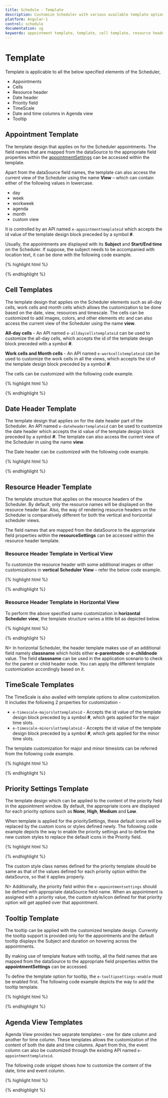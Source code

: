 ```yaml
---
title: Schedule - Template
description: Customize Scheduler with various available template options
platform: Angular-1
control: schedule
documentation: ug
keywords: appointment template, template, cell template, resource header 
---
```

# Template

Template is applicable to all the below specified elements of the Scheduler,

* Appointments
* Cells
* Resource header
* Date header
* Priority field
* TimeScale
* Date and time columns in Agenda view
* Tooltip

## Appointment Template

The template design that applies on for the Scheduler appointments. The field names that are mapped from the dataSource to the appropriate field properties within the [appointmentSettings](/api/js/ejschedule#members:appointmentsettings) can be accessed within the template.

Apart from the dataSource field names, the template can also access the current view of the Scheduler using the name **View** – which can contain either of the following values in lowercase. 

* day
* week
* workweek
* agenda
* month
* custom view

It is controlled by an API named `e-appointmenttemplateid` which accepts the id value of the template design block preceded by a symbol **#**.

Usually, the appointments are displayed with its **Subject** and **Start/End time** on the Scheduler. If suppose, the subject needs to be accompanied with location text, it can be done with the following code example.

{% highlight html %}

<!DOCTYPE html>
<html lang="en" xmlns="http://www.w3.org/1999/xhtml" ng-app="ScheduleApp">
<head>
    <!-- Dependency file references -->
</head>
<body>
    <div ng-controller="ScheduleCtrl">
        <ej-schedule id="Schedule1" e-width="100%" e-height="525px" e-currentdate="setDate" e-appointmentsettings-datasource="dataSource" e-appointmenttemplateid="#apptemplate">
        </ej-schedule>
    </div>
    <script id="apptemplate" type="text/x-jsrender">
        {{"{{"}}if View !== "agenda"{{}}}}
        <div style="height:100%; background-color:orange; margin-left: 5px;">
            <div style="margin-left: 2px;">{{"{{"}}:Subject{{}}}}</div>
            <div style="margin-left: 2px;">{{"{{"}}:Location{{}}}}</div>
        </div>
        {{"{{"}}else{{}}}}
        <div>{{"{{"}}:Subject{{}}}}, {{"{{"}}:Location{{}}}}</div>
        {{"{{"}}/if{{"}}"}}
    </script>
    <script type="text/javascript">
        angular.module('ScheduleApp', ['ejangular']).controller('ScheduleCtrl', function ($scope) {
            $scope.dataSource = [{
                Id: 1,
                Subject: "Wild Discovery",
                StartTime: new Date(2017, 1, 7, 9, 00),
                EndTime: new Date(2017, 1, 7, 10, 30)
            }];
            $scope.setDate = new Date(2017, 1, 7);
        });
    </script>
</body>
</html>

{% endhighlight %}

## Cell Templates

The template design that applies on the Scheduler elements such as all-day cells, work cells and month cells which allows the customization to be done based on the date, view, resources and timescale. The cells can be customized to add images, colors, and other elements etc and can also access the current view of the Scheduler using the name **view**.

**All-day cells** - An API named `e-alldaycellstemplateid` can be used to customize the all-day cells, which accepts the id of the template design block preceded with a symbol **#**.

**Work cells and Month cells** - An API named `e-workcellstemplateid` can be used to customize the work cells in all the views, which accepts the id of the template design block preceded by a symbol **#**. 

The cells can be customized with the following code example.

{% highlight html %}

<!DOCTYPE html>
<html lang="en" xmlns="http://www.w3.org/1999/xhtml" ng-app="ScheduleApp">
<head>
    <!-- Dependency file references -->
</head>
<body>
    <div ng-controller="ScheduleCtrl">
        <ej-schedule id="Schedule1" e-width="100%" e-height="525px" e-currentdate="setDate" e-appointmentsettings-datasource="dataSource" e-alldaycellstemplateid="#alldayTemplate" e-workcellstemplateid="#workTemplate">
        </ej-schedule>
    </div>
    <!-- Template for All-day cells -->
    <script id="alldayTemplate" type="text/x-jsrender">
        <div class="e-icon e-scheduleallday" style="opacity:0.5"></div>
        <span style="opacity:0.5">AllDay</span>
    </script>
    <!-- Template for Workcells and Monthcells -->
    <script id="workTemplate" type="text/x-jsrender">
        {{"{{"}}if resource.classname == 'e-parentnode'{{}}}}
        {{"{{"}}:resource.text{{}}}}
        {{"{{"}}else{{}}}}
        {{"{{"}}if date.getDay() == 0 || date.getDay() == 6{{}}}}
        <div style="background-color:lightblue">Weekend</div>
        {{"{{"}}else{{}}}}
        {{"{{"}}if view == 'month' && resource.text == 'Party Hall-A' && date.getDay() == 5{{}}}}
        <div style="background-color:burlywood">Meeting</div>
        {{"{{"}}else resource.text != 'Party Hall-B' && date.getDate() == 15{{}}}}
        <div style="background-color:thistle">Holiday</div>
        {{"{{"}}else view != 'month' && resource.text == 'Party Hall-A' && date.getDay() == 5 && date.getHours() == 10{{}}}}
        <div style="background-color:burlywood">Meeting</div>
        {{"{{"}}else view == 'month' && resource.text == 'Party Hall-B' && date.getDay() == 5{{}}}}
        <div style="background-color:lightblue">Conf.</div>
        {{"{{"}}else resource.text == 'Party Hall-B' && date.getDate() == 16{{}}}}
        <div style="background-color:darkkhaki">Happyday</div>
        {{"{{"}}else view != 'month' && resource.text == 'Party Hall-B' && date.getDay() == 5 && date.getHours() == 12{{}}}}
        <div style="background-color:goldenrod">Conf.</div>
        {{"{{"}}else date.getDate() == 10 && date.getMonth() == 11{{}}}}
        <div style="background-color:palegreen">Day Spl</div>
        {{"{{"}}else date.getDate() == 25 && date.getMonth() == 11{{}}}}
        <div style="background-color:sandybrown">Christmas</div>
        {{"{{"}}/if{{}}}}
        {{"{{"}}/if{{}}}}
        {{"{{"}}/if{{}}}}
    </script>
    <script type="text/javascript">
        angular.module('ScheduleApp', ['ejangular']).controller('ScheduleCtrl', function ($scope) {
            $scope.dataSource = [{
                Id: 1,
                Subject: "Wild Discovery",
                StartTime: new Date(2017, 1, 7, 9, 00),
                EndTime: new Date(2017, 1, 7, 10, 30)
            }];
            $scope.setDate = new Date(2017, 1, 7);
        });
    </script>
</body>
</html>

{% endhighlight %}

## Date Header Template

The template design that applies on for the date header part of the Scheduler. An API named `e-dateheadertemplateid` can be used to customize the date header which accepts the id value of the template design block preceded by a symbol **#**. The template can also access the current view of the Scheduler in using the name **view**.

The Date header can be customized with the following code example.

{% highlight html %}

<!DOCTYPE html>
<html lang="en" xmlns="http://www.w3.org/1999/xhtml" ng-app="ScheduleApp">
<head>
    <!-- Dependency file references -->
</head>
<body>
    <div ng-controller="ScheduleCtrl">
        <ej-schedule id="Schedule1" e-width="100%" e-height="525px" e-currentdate="setDate" e-appointmentsettings-datasource="dataSource" e-dateheadertemplateid="#dateTemplate">
        </ej-schedule>
    </div>
    <!-- Template for Dateheader -->
    <script id="dateTemplate" type="text/x-jsrender">
        <div>{{"{{"}}:~dTemplate(date){{}}}}</div>
    </script>
    <script type="text/javascript">
        angular.module('ScheduleApp', ['ejangular']).controller('ScheduleCtrl', function ($scope) {
            $scope.dataSource = [{
                Id: 1,
                Subject: "Wild Discovery",
                StartTime: new Date(2017, 1, 7, 9, 00),
                EndTime: new Date(2017, 1, 7, 10, 30)
            }];
            $scope.setDate = new Date(2017, 1, 7);
        });
        function _dateFormat(date) {
            var dFormat = ej.format(new Date(date), "dd/MM");
            return dFormat;
        }
        $.views.helpers({ dTemplate: _dateFormat });
    </script>
</body>
</html>
    
{% endhighlight %}

## Resource Header Template

The template structure that applies on the resource headers of the Scheduler. By default, only the resource names will be displayed on the resource header bar. Also, the way of rendering resource headers on the Scheduler is comparatively different for both the vertical and horizontal scheduler views. 

The field names that are mapped from the dataSource to the appropriate field properties within the **resourceSettings** can be accessed within the resource header template.

### Resource Header Template in Vertical View

To customize the resource header with some additional images or other customizations in **vertical** **Scheduler** **View** – refer the below code example.

{% highlight html %}

<!DOCTYPE html>
<html lang="en" xmlns="http://www.w3.org/1999/xhtml" ng-app="ScheduleApp">
<head>
    <!-- Dependency file references -->
</head>
<body>
    <div ng-controller="ScheduleCtrl">
        <ej-schedule id="Schedule1" e-width="100%" e-height="525px" e-currentdate="setDate" e-appointmentsettings-datasource="dataSource" e-appointmentsettings-resourcefields="roomId" e-resourceheadertemplateid="#resTemplate" e-group="group">
            <e-resources>
                <e-resource e-field="roomId" e-title="Room" e-name="Rooms" e-resourcesettings="resourcedata"></e-resource>
            </e-resources>
        </ej-schedule>
    </div>
    <script id="resTemplate" type="text/x-jsrender">
        <div style="height:100%">
            <div style="width:15px;height:15px;margin-left:275px;margin-top:2px;float:left;background:{{"{{"}}:ResourceColor{{}}}};"></div><div style="float:left;margin-left:5px;">{{"{{"}}:ResourceText{{}}}}</div>
        </div>
    </script>
    <script type="text/javascript">
        angular.module('ScheduleApp', ['ejangular']).controller('ScheduleCtrl', function ($scope) {
            $scope.group = {
                resources: ["Rooms"]
            }
            $scope.resourcedata = {
                dataSource: [{
                    ResourceText: "ROOM1",
                    id: 1,
                    ResourceColor: "orange"
                }, {
                    ResourceText: "ROOM2",
                    id: 2,
                    ResourceColor: "#56ca85"
                }],
                text: "ResourceText",
                id: "id",
                color: "ResourceColor"
            };
            $scope.dataSource = [{
                Id: 1,
                Subject: "Wild Discovery",
                StartTime: new Date(2017, 1, 7, 9, 00),
                EndTime: new Date(2017, 1, 7, 10, 30),
                roomId: 2
            }];
            $scope.setDate = new Date(2017, 1, 7);
        });
    </script>
</body>
</html>

{% endhighlight %}

### Resource Header Template in Horizontal View

To perform the above specified same customization in **horizontal** **Scheduler** **view**, the template structure varies a little bit as depicted below.

{% highlight html %}

<!DOCTYPE html>
<html lang="en" xmlns="http://www.w3.org/1999/xhtml" ng-app="ScheduleApp">
<head>
    <!-- Dependency file references -->
</head>
<body>
    <div ng-controller="ScheduleCtrl">
        <ej-schedule id="Schedule1" e-width="100%" e-height="525px" e-orientation="horizontal" e-currentdate="setDate" e-appointmentsettings-datasource="dataSource" e-appointmentsettings-resourcefields="roomId" e-resourceheadertemplateid="#resTemplate" e-group="group">
            <e-resources>
                <e-resource e-field="roomId" e-title="Room" e-name="Rooms" e-resourcesettings="resourcedata"></e-resource>
            </e-resources>
        </ej-schedule>
    </div>
    <script id="resTemplate" type="text/x-jsrender">
        <div style="height:100%">
            <div style="width:15px;height:15px;margin-right:5px;margin-top:2px;float:left;background:{{"{{"}}:ResColor{{}}}};"></div><div>{{"{{"}}:ResText{{}}}}</div>
        </div>
    </script>
    <script type="text/javascript">
        angular.module('ScheduleApp', ['ejangular']).controller('ScheduleCtrl', function ($scope) {
            $scope.group = {
                resources: ["Rooms"]
            }
            $scope.resourcedata = {
                dataSource: [{
                    ResText: "ROOM1",
                    id: 1,
                    ResColor: "orange"
                }, {
                    ResText: "ROOM2",
                    id: 2,
                    ResColor: "#56ca85"
                }],
                text: "ResText",
                id: "id",
                color: "ResColor"
            };
            $scope.dataSource = [{
                Id: 1,
                Subject: "Wild Discovery",
                StartTime: new Date(2017, 1, 7, 9, 00),
                EndTime: new Date(2017, 1, 7, 10, 30),
                roomId: 2
            }];
            $scope.setDate = new Date(2017, 1, 7);
        });
    </script>
</body>
</html>

{% endhighlight %}

N> In horizontal Scheduler, the header template makes use of an additional field namely **classname** which holds either **e-parentnode** or **e-childnode** value. The field **classname** can be used in the application scenario to check for the parent or child header node. You can apply the different template customization accordingly based on it.

## TimeScale Templates

The TimeScale is also availed with template options to allow customization. It includes the following 2 properties for customization -

* `e-timescale-majorslottemplateid` - Accepts the id value of the template design block preceded by a symbol **#**, which gets applied for the major time slots.
* `e-timescale-minorslottemplateid` - Accepts the id value of the template design block preceded by a symbol **#**, which gets applied for the minor time slots.

The template customization for major and minor timeslots can be referred from the following code example.

{% highlight html %}

<!DOCTYPE html>
<html lang="en" xmlns="http://www.w3.org/1999/xhtml" ng-app="ScheduleApp">
<head>
    <!-- Dependency file references -->
</head>
<body>
    <div ng-controller="ScheduleCtrl">
        <ej-schedule id="Schedule1" e-width="100%" e-height="525px" e-currentdate="setDate" e-appointmentsettings-datasource="dataSource"
            e-timescale-enable="true" e-timescale-majorslot="60" e-timescale-majorslottemplateid="#majorTemplate" e-timescale-minorslotcount="6" e-timescale-minorslottemplateid="#minorTemplate">
        </ej-schedule>
    </div>
    <!-- Template for Majorslot -->
    <script id="majorTemplate" type="text/x-jsrender">
        <div>{{"{{"}}:~major(date){{}}}}</div>
    </script>
    <!-- Template for Minorslot -->
    <script id="minorTemplate" type="text/x-jsrender">
        <div>{{"{{"}}:~minor(date){{}}}}</div>
    </script>
    <script type="text/javascript">
        angular.module('ScheduleApp', ['ejangular']).controller('ScheduleCtrl', function ($scope) {
            $scope.dataSource = [{
                Id: 1,
                Subject: "Wild Discovery",
                StartTime: new Date(2017, 1, 7, 9, 00),
                EndTime: new Date(2017, 1, 7, 10, 30)
            }];
            $scope.setDate = new Date(2017, 1, 7);
        });
        function _majorFormat(date) {
            var dFormat = ej.format(new Date(date), "hh:mm");
            return dFormat;
        }
        function _minorFormat(date) {
            var dFormat = ej.format(new Date(date), "hh:mm");
            return dFormat;
        }
        $.views.helpers({
            major: _majorFormat,
            minor: _minorFormat
        });
    </script>
</body>
</html>

{% endhighlight %}

## Priority Settings Template

The template design which can be applied to the content of the priority field in the appointment window. By default, the appropriate icons are displayed for each priority options such as **None**, **High**, **Medium** and **Low**. 

When template is applied for the prioritySettings, these default icons will be replaced by the custom icons or styles defined newly. The following code example depicts the way to enable the priority settings and to define the new custom styles to replace the default icons in the Priority field.

{% highlight html %}

<!DOCTYPE html>
<html lang="en" xmlns="http://www.w3.org/1999/xhtml" ng-app="ScheduleApp">
<head>
    <!-- Dependency file references -->
</head>
<body>
    <div ng-controller="ScheduleCtrl">
        <ej-schedule id="Schedule1" e-width="100%" e-height="525px" e-currentdate="setDate" e-appointmentsettings-datasource="appointments" e-appointmentsettings-priority="Priority"
             e-prioritysettings-enable="true" e-prioritysettings-datasource="priorityDatasource" e-prioritysettings-template="priorityTemplate">
        </ej-schedule>
    </div>
    <script type="text/javascript">
        angular.module('ScheduleApp', ['ejangular']).controller('ScheduleCtrl', function ($scope) {
            $scope.priorityTemplate = "<div class='${value}'></div>";
            $scope.priorityDatasource = [{
                text: "None",
                id: 1,
                value: "none"
            }, {
                text: "Critical",
                id: 2,
                value: "critical"
            }, {
                text: "Ultra Critical",
                id: 3,
                value: "ultracritical"
            }];
            $scope.appointments = [{
                Id: 1,
                Subject: "Wild Discovery",
                StartTime: new Date(2017, 1, 7, 9, 00),
                EndTime: new Date(2017, 1, 7, 10, 30),
                Priority: "critical"
            }];
            $scope.setDate = new Date(2017, 1, 7);
        });
    </script>
    <style type="text/css">
        .critical,
        .ultracritical,
        .none {
            height: 13px;
            width: 13px;
            float: left;
            margin-right: 4px;
            background-repeat: no-repeat;
            background-size: 60px;
            padding: 1px;
            margin-top: 2px;
        }
        .critical {
            background-color: orange;
            background-position: -13px;
        }
        .ultracritical {
            background-color: #56ca85;
            background-position: -59px;
        }
    </style>
</body>
</html>

{% endhighlight %}

The custom style class names defined for the priority template should be same as that of the values defined for each priority option within the dataSource, so that it applies properly.

N> Additionally, the priority field within the `e-appointmentsettings` should be defined with appropriate dataSource field name. When an appointment is assigned with a priority value, the custom style/icon defined for that priority option will get applied over that appointment.

## Tooltip Template

The tooltip can be applied with the customized template design. Currently the tooltip support is provided only for the appointments and the default tooltip displays the Subject and duration on hovering across the appointments. 

By making use of template feature with tooltip, all the field names that are mapped from the dataSource to the appropriate field properties within the **appointmentSettings** can be accessed.

To define the template option for tooltip, the `e-tooltipsettings-enable` must be enabled first. The following code example depicts the way to add the tooltip template.

{% highlight html %}

<!DOCTYPE html>
<html lang="en" xmlns="http://www.w3.org/1999/xhtml" ng-app="ScheduleApp">
<head>
    <!-- Dependency file references -->
</head>
<body>
    <div ng-controller="ScheduleCtrl">
        <ej-schedule id="Schedule1" e-width="100%" e-height="525px" e-currentdate="setDate" e-appointmentsettings-datasource="appointments" e-tooltipsettings-enable="true" e-tooltipsettings-templateid="#tooltipTemplate">
        </ej-schedule>
    </div>
    <script id="tooltipTemplate" type="text/x-jsrender">
        <div style="width:145px">
            <div style="padding-top:3px;">
                <div style="float:left; font:13px Segoe UI; font-weight:bold;">Subject&nbsp;&nbsp;:&nbsp;</div>
                <div style="padding-top:2px; font:12px Segoe UI SemiBold;">{{"{{"}}:Subject{{}}}}</div>
            </div>
            <div style="padding-top:3px">
                <div style="float:left; font:13px Segoe UI; font-weight:bold;">Location:&nbsp;</div>
                <div style="padding-top:2px; font:12px Segoe UI SemiBold;">{{"{{"}}:Location{{}}}}</div>
            </div>
        </div>
    </script>
    <script type="text/javascript">
        angular.module('ScheduleApp', ['ejangular']).controller('ScheduleCtrl', function ($scope) {
            $scope.appointments = [{
                Id: 1,
                Subject: "Wild Discovery",
                StartTime: new Date(2017, 1, 7, 9, 00),
                EndTime: new Date(2017, 1, 7, 10, 30),
                Location: "India"
            }];
            $scope.setDate = new Date(2017, 1, 7);
        });
    </script>
</body>
</html>

{% endhighlight %}

## Agenda View Templates

Agenda View provides two separate templates – one for date column and another for time column. These templates allows the customization of the content of both the date and time columns. Apart from this, the event column can also be customized through the existing API named `e-appointmenttemplateid`.

The following code snippet shows how to customize the content of the date, time and event column.

{% highlight html %}

<!DOCTYPE html>
<html lang="en" xmlns="http://www.w3.org/1999/xhtml" ng-app="ScheduleApp">
<head>
    <!-- Dependency file references -->
</head>
<body>
    <div ng-controller="ScheduleCtrl">
        <ej-schedule id="Schedule1" e-width="100%" e-height="525px" e-currentdate="setDate" e-currentview="agenda" e-appointmentsettings-datasource="appointments" e-appointmenttemplateid="#apptemplate" e-agendaviewsettings-datecolumntemplateid="#datetemplate" e-agendaviewsettings-timecolumntemplateid="#timetemplate">
        </ej-schedule>
    </div>
    <!--Template for date column-->
    <script id="datetemplate" type="text/x-jsrender">
        <div style="height:100%">
            <div>
                <div>{{"{{"}}:~dateDisplay(StartTime){{}}}}</div>
            </div>
        </div>
    </script>
    <!--Template for time column-->
    <script id="timetemplate" type="text/x-jsrender">
        <div style="height:100%">
            <div>
                <div>{{"{{"}}:~timeDisplay(StartTime){{}}}}</div>
            </div>
        </div>
    </script>
    <!--Template for appointment which applies for event column in agenda view.-->
    <script id="apptemplate" type="text/x-jsrender">
        {{"{{"}}if View !== "agenda"{{}}}}
        <div style="height:100%; background-color:orange; margin-left: 5px;">
            <div style="margin-left: 2px;">{{"{{"}}:Subject{{}}}}</div>
            <div style="margin-left: 2px;">{{"{{"}}:Location{{}}}}</div>
        </div>
        {{"{{"}}else{{}}}}
        <div>{{"{{"}}:Subject{{}}}}, {{"{{"}}:Location{{}}}}</div>
        {{"{{"}}/if{{}}}}
    </script>
    <script type="text/javascript">
        angular.module('ScheduleApp', ['ejangular']).controller('ScheduleCtrl', function ($scope) {
            $scope.appointments = [{
                Id: 1,
                Subject: "Wild Discovery",
                StartTime: new Date(2017, 1, 7, 9, 00),
                EndTime: new Date(2017, 1, 7, 10, 30),
                Location: "India"
            }];
            $scope.setDate = new Date(2017, 1, 7);
        });
        function _getDate(date) {
            var dateCol = new Date(date);
            return dateCol.toDateString();
        }
        function _getTime(date) {
            var time = new Date(date);
            return time.toLocaleTimeString();
        }
        //Here, used the helper function to get the date and time value part from the StartTime.
        $.views.helpers({
            dateDisplay: _getDate,
            timeDisplay: _getTime
        });
    </script>
</body>
</html>

{% endhighlight %}
